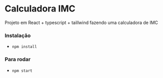 # Calculadora IMC

Projeto em React + typescript + taillwind fazendo uma calculadora de IMC


### Instalação

-   `npm install`

### Para rodar

- `npm start`
